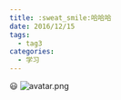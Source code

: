 ```yaml
---
title: :sweat_smile:哈哈哈
date: 2016/12/15
tags:
  - tag3
categories:
  - 学习
---
```

:smiley:
![avatar.png](http://localhost:7878/test/avatar.png)
